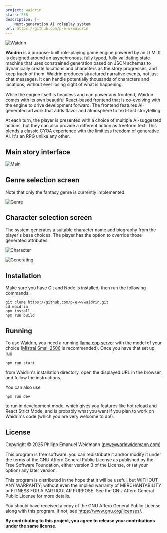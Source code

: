 ```yaml
---
project: waidrin
stars: 235
description: |-
    Next-generation AI roleplay system
url: https://github.com/p-e-w/waidrin
---
```


![Waidrin](/public/images/logo.png)

**Waidrin** is a purpose-built role-playing game engine powered by an LLM.
It is designed around an asynchronous, fully typed, fully validating state machine
that uses constrained generation based on JSON schemas to dynamically create
locations and characters as the story progresses, and keep track of them.
Waidrin produces structured narrative events, not just chat messages.
It can handle potentially thousands of characters and locations,
without ever losing sight of what is happening.

While the engine itself is headless and can power any frontend, Waidrin comes
with its own beautiful React-based frontend that is co-evolving with the engine
to drive development forward. The frontend features AI-generated artwork
that adds flavor and atmosphere to text-first storytelling.

At each turn, the player is presented with a choice of multiple AI-suggested actions,
but they can also provide a different action as freeform text. This blends a classic
CYOA experience with the limitless freedom of generative AI. It's an RPG unlike
any other.


## Main story interface

![Main](https://github.com/user-attachments/assets/f0040c07-86c4-456e-8b3a-c25c7ab85293)


## Genre selection screen

Note that only the fantasy genre is currently implemented.

![Genre](https://github.com/user-attachments/assets/d3d168f6-2d19-4917-8be9-cc3b2869a56a)


## Character selection screen

The system generates a suitable character name and biography from the player's
base choices. The player has the option to override those generated attributes.

![Character](https://github.com/user-attachments/assets/844eb154-4379-4331-8a69-25ff3596695a)

![Generating](https://github.com/user-attachments/assets/22c4e6b3-f891-4c00-a0a8-ce242635660e)


## Installation

Make sure you have Git and Node.js installed, then run the following commands:

```
git clone https://github.com/p-e-w/waidrin.git
cd waidrin
npm install
npm run build
```


## Running

To use Waidrin, you need a running
[llama.cpp server](https://github.com/ggml-org/llama.cpp/tree/master/tools/server)
with the model of your choice
([Mistral Small 2506](https://huggingface.co/bartowski/mistralai_Mistral-Small-3.2-24B-Instruct-2506-GGUF)
is recommended). Once you have that set up, run

```
npm run start
```

from Waidrin's installation directory, open the displayed URL in the browser,
and follow the instructions.

You can also use

```
npm run dev
```

to run in development mode, which gives you features like hot reload and
React Strict Mode, and is probably what you want if you plan to work on
Waidrin's code (which you are very welcome to do!).


## License

Copyright &copy; 2025  Philipp Emanuel Weidmann (<pew@worldwidemann.com>)

This program is free software: you can redistribute it and/or modify
it under the terms of the GNU Affero General Public License as published by
the Free Software Foundation, either version 3 of the License, or
(at your option) any later version.

This program is distributed in the hope that it will be useful,
but WITHOUT ANY WARRANTY; without even the implied warranty of
MERCHANTABILITY or FITNESS FOR A PARTICULAR PURPOSE.  See the
GNU Affero General Public License for more details.

You should have received a copy of the GNU Affero General Public License
along with this program.  If not, see <https://www.gnu.org/licenses/>.

**By contributing to this project, you agree to release your
contributions under the same license.**

